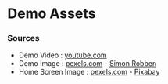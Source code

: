 # Demo Assets

### Sources

- Demo Video : [youtube.com](https://www.youtube.com/watch?v=2sikJPJzgaA&list=PLCkb_m4cUlngOV8RiWgUHN-AgMKeYc6tc&index=2)
- Demo Image : [pexels.com](https://www.pexels.com/photo/man-in-brown-polo-shirt-614810/) - [Simon Robben](https://www.pexels.com/@simon-robben-55958)
- Home Screen Image : [pexels.com](https://www.pexels.com/photo/woman-wearing-black-spaghetti-strap-top-415829/) - [Pixabay](https://www.pexels.com/@pixabay)
